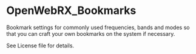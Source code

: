 # OpenWebRX_Bookmarks
Bookmark settings for commonly used frequencies, bands and modes so that you can craft your own bookmarks on the system if necessary.

See License file for details. 
